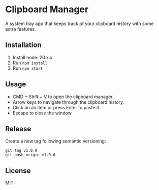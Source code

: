 # Clipboard Manager

A system tray app that keeps track of your clipboard history with some extra features.

## Installation
1. Install node: 20.x.x
2. Run `npm install`
3. Run `npm start`

## Usage

- CMD + Shift + V to open the clipboard manager.
- Arrow keys to navigate through the clipboard history.
- Click on an item or press Enter to paste it.
- Escape to close the window.

## Release
Create a new tag following semantic versioning:
```
git tag v1.0.0
git push origin v1.0.0
```

## License

MIT
